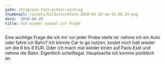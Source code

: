 ```yaml
---
path: /blog/ein-fast-echter-eintrag
thumbnail: /assets/bildschirmfoto-2018-04-28-um-15.00.14.png
date: '2018-04-26'
title: Und wieder einmal zur Probe
---
```

Eine wichtige Frage die ich mir vor jeder Probe stelle ist: nehme ich ein Auto oder fahre ich Bahn? Ich könnte Car to go nutzen, kostet mich halt wieder um die 6 bis 8 EUR. Oder ich mach mal wieder einen auf Pack-Esel und nehme die Bahn. Eigentlich scheißegal. Hauptsache ich komme pünktlich an.
